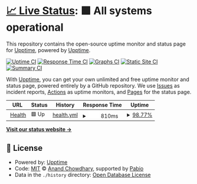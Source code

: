 # [📈 Live Status](https://upptime.github.io/upptime): <!--live status--> **🟩 All systems operational**

This repository contains the open-source uptime monitor and status page for [Upptime](https://upptime.js.org), powered by [Upptime](https://github.com/upptime/upptime).

[![Uptime CI](https://github.com/upptime/upptime/workflows/Uptime%20CI/badge.svg)](https://github.com/upptime/upptime/actions?query=workflow%3A%22Uptime+CI%22)
[![Response Time CI](https://github.com/upptime/upptime/workflows/Response%20Time%20CI/badge.svg)](https://github.com/upptime/upptime/actions?query=workflow%3A%22Response+Time+CI%22)
[![Graphs CI](https://github.com/upptime/upptime/workflows/Graphs%20CI/badge.svg)](https://github.com/upptime/upptime/actions?query=workflow%3A%22Graphs+CI%22)
[![Static Site CI](https://github.com/upptime/upptime/workflows/Static%20Site%20CI/badge.svg)](https://github.com/upptime/upptime/actions?query=workflow%3A%22Static+Site+CI%22)
[![Summary CI](https://github.com/upptime/upptime/workflows/Summary%20CI/badge.svg)](https://github.com/upptime/upptime/actions?query=workflow%3A%22Summary+CI%22)

With [Upptime](https://upptime.js.org), you can get your own unlimited and free uptime monitor and status page, powered entirely by a GitHub repository. We use [Issues](https://github.com/upptime/upptime/issues) as incident reports, [Actions](https://github.com/upptime/upptime/actions) as uptime monitors, and [Pages](https://upptime.github.io/upptime) for the status page.

<!--start: status pages-->
<!-- This summary is generated by Upptime (https://github.com/upptime/upptime) -->
<!-- Do not edit this manually, your changes will be overwritten -->
<!-- prettier-ignore -->
| URL | Status | History | Response Time | Uptime |
| --- | ------ | ------- | ------------- | ------ |
| <img alt="" src="https://icons.duckduckgo.com/ip3/health.hx0.dev.ico" height="13"> [Health](https://health.hx0.dev) | 🟩 Up | [health.yml](https://github.com/jokosupriyanto-dev/uptime/commits/HEAD/history/health.yml) | <details><summary><img alt="Response time graph" src="./graphs/health/response-time-week.png" height="20"> 810ms</summary><br><a href="https://upptime.github.io/upptime/history/health"><img alt="Response time 797" src="https://img.shields.io/endpoint?url=https%3A%2F%2Fraw.githubusercontent.com%2Fjokosupriyanto-dev%2Fuptime%2FHEAD%2Fapi%2Fhealth%2Fresponse-time.json"></a><br><a href="https://upptime.github.io/upptime/history/health"><img alt="24-hour response time 541" src="https://img.shields.io/endpoint?url=https%3A%2F%2Fraw.githubusercontent.com%2Fjokosupriyanto-dev%2Fuptime%2FHEAD%2Fapi%2Fhealth%2Fresponse-time-day.json"></a><br><a href="https://upptime.github.io/upptime/history/health"><img alt="7-day response time 810" src="https://img.shields.io/endpoint?url=https%3A%2F%2Fraw.githubusercontent.com%2Fjokosupriyanto-dev%2Fuptime%2FHEAD%2Fapi%2Fhealth%2Fresponse-time-week.json"></a><br><a href="https://upptime.github.io/upptime/history/health"><img alt="30-day response time 797" src="https://img.shields.io/endpoint?url=https%3A%2F%2Fraw.githubusercontent.com%2Fjokosupriyanto-dev%2Fuptime%2FHEAD%2Fapi%2Fhealth%2Fresponse-time-month.json"></a><br><a href="https://upptime.github.io/upptime/history/health"><img alt="1-year response time 797" src="https://img.shields.io/endpoint?url=https%3A%2F%2Fraw.githubusercontent.com%2Fjokosupriyanto-dev%2Fuptime%2FHEAD%2Fapi%2Fhealth%2Fresponse-time-year.json"></a></details> | <details><summary><a href="https://upptime.github.io/upptime/history/health">98.77%</a></summary><a href="https://upptime.github.io/upptime/history/health"><img alt="All-time uptime 96.18%" src="https://img.shields.io/endpoint?url=https%3A%2F%2Fraw.githubusercontent.com%2Fjokosupriyanto-dev%2Fuptime%2FHEAD%2Fapi%2Fhealth%2Fuptime.json"></a><br><a href="https://upptime.github.io/upptime/history/health"><img alt="24-hour uptime 91.38%" src="https://img.shields.io/endpoint?url=https%3A%2F%2Fraw.githubusercontent.com%2Fjokosupriyanto-dev%2Fuptime%2FHEAD%2Fapi%2Fhealth%2Fuptime-day.json"></a><br><a href="https://upptime.github.io/upptime/history/health"><img alt="7-day uptime 98.77%" src="https://img.shields.io/endpoint?url=https%3A%2F%2Fraw.githubusercontent.com%2Fjokosupriyanto-dev%2Fuptime%2FHEAD%2Fapi%2Fhealth%2Fuptime-week.json"></a><br><a href="https://upptime.github.io/upptime/history/health"><img alt="30-day uptime 96.18%" src="https://img.shields.io/endpoint?url=https%3A%2F%2Fraw.githubusercontent.com%2Fjokosupriyanto-dev%2Fuptime%2FHEAD%2Fapi%2Fhealth%2Fuptime-month.json"></a><br><a href="https://upptime.github.io/upptime/history/health"><img alt="1-year uptime 96.18%" src="https://img.shields.io/endpoint?url=https%3A%2F%2Fraw.githubusercontent.com%2Fjokosupriyanto-dev%2Fuptime%2FHEAD%2Fapi%2Fhealth%2Fuptime-year.json"></a></details>

<!--end: status pages-->

[**Visit our status website →**](https://upptime.github.io/upptime)

## 📄 License

- Powered by: [Upptime](https://github.com/upptime/upptime)
- Code: [MIT](./LICENSE) © [Anand Chowdhary](https://anandchowdhary.com), supported by [Pabio](https://pabio.com)
- Data in the `./history` directory: [Open Database License](https://opendatacommons.org/licenses/odbl/1-0/)
